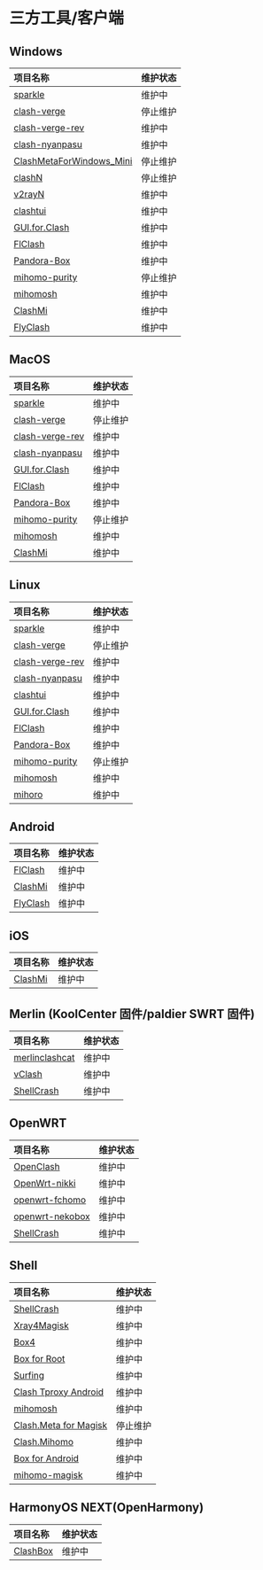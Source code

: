 # 三方工具/客户端

## Windows

|项目名称 | 维护状态 |
|:----|:----|
|[sparkle](https://github.com/xishang0128/sparkle)|维护中 |
|[clash-verge](https://github.com/MetaCubeX/clash-verge)|停止维护 |
|[clash-verge-rev](https://github.com/clash-verge-rev/clash-verge-rev)|维护中 |
|[clash-nyanpasu](https://github.com/keiko233/clash-nyanpasu)|维护中 |
|[ClashMetaForWindows_Mini](https://github.com/kogekiplay/ClashMetaForWindows_Mini)|停止维护 |
|[clashN](https://github.com/2dust/clashN)|停止维护 |
|[v2rayN](https://github.com/2dust/v2rayN)|维护中 |
|[clashtui](https://github.com/JohanChane/clashtui)|维护中 |
|[GUI.for.Clash](https://github.com/GUI-for-Cores/GUI.for.Clash)|维护中 |
|[FlClash](https://github.com/chen08209/FlClash)|维护中 |
|[Pandora-Box](https://github.com/snakem982/Pandora-Box)|维护中 |
|[mihomo-purity](https://github.com/mihomo-purity/mihomo-purity)|停止维护 |
|[mihomosh](https://github.com/SamuNatsu/mihomosh)|维护中 |
|[ClashMi](https://github.com/KaringX/clashmi)|维护中 |
|[FlyClash](https://github.com/GtxFury/FlyClash)|维护中 |

## MacOS

|项目名称 | 维护状态 |
|:----|:----|
|[sparkle](https://github.com/xishang0128/sparkle)|维护中 |
|[clash-verge](https://github.com/MetaCubeX/clash-verge)|停止维护 |
|[clash-verge-rev](https://github.com/clash-verge-rev/clash-verge-rev)|维护中 |
|[clash-nyanpasu](https://github.com/keiko233/clash-nyanpasu)|维护中 |
|[GUI.for.Clash](https://github.com/GUI-for-Cores/GUI.for.Clash)|维护中 |
|[FlClash](https://github.com/chen08209/FlClash)|维护中 |
|[Pandora-Box](https://github.com/snakem982/Pandora-Box)|维护中 |
|[mihomo-purity](https://github.com/mihomo-purity/mihomo-purity)|停止维护 |
|[mihomosh](https://github.com/SamuNatsu/mihomosh)|维护中 |
|[ClashMi](https://github.com/KaringX/clashmi)|维护中 |

## Linux

|项目名称 | 维护状态 |
|:----|:----|
|[sparkle](https://github.com/xishang0128/sparkle)|维护中 |
|[clash-verge](https://github.com/MetaCubeX/clash-verge)|停止维护 |
|[clash-verge-rev](https://github.com/clash-verge-rev/clash-verge-rev)|维护中 |
|[clash-nyanpasu](https://github.com/keiko233/clash-nyanpasu)|维护中 |
|[clashtui](https://github.com/JohanChane/clashtui)|维护中 |
|[GUI.for.Clash](https://github.com/GUI-for-Cores/GUI.for.Clash)|维护中 |
|[FlClash](https://github.com/chen08209/FlClash)|维护中 |
|[Pandora-Box](https://github.com/snakem982/Pandora-Box)|维护中 |
|[mihomo-purity](https://github.com/mihomo-purity/mihomo-purity)|停止维护 |
|[mihomosh](https://github.com/SamuNatsu/mihomosh)|维护中 |
|[mihoro](https://github.com/spencerwooo/mihoro)|维护中 |

## Android

|项目名称 | 维护状态 |
|:----|:----|
|[FlClash](https://github.com/chen08209/FlClash)|维护中 |
|[ClashMi](https://github.com/KaringX/clashmi)|维护中 |
|[FlyClash](https://github.com/GtxFury/FlyClash-Android)|维护中 |

## iOS

|项目名称 | 维护状态 |
|:----|:----|
|[ClashMi](https://github.com/KaringX/clashmi)|维护中 |

## Merlin (KoolCenter 固件/paldier SWRT 固件)

|项目名称 | 维护状态 |
|:----|:----|
|[merlinclashcat](https://t.me/merlinclashcat)|维护中|
|[vClash](https://github.com/vxiaov/vClash)|维护中 |
|[ShellCrash](https://github.com/juewuy/ShellCrash)|维护中 |

## OpenWRT

|项目名称 | 维护状态 |
|:----|:----|
|[OpenClash](https://github.com/vernesong/OpenClash)|维护中 |
|[OpenWrt-nikki](https://github.com/nikkinikki-org/OpenWrt-nikki)|维护中 |
|[openwrt-fchomo](https://github.com/fcshark-org/openwrt-fchomo)|维护中|
|[openwrt-nekobox](https://github.com/Thaolga/openwrt-nekobox)|维护中|
|[ShellCrash](https://github.com/juewuy/ShellCrash)|维护中 |

## Shell

|项目名称 | 维护状态 |
|:----|:----|
|[ShellCrash](https://github.com/juewuy/ShellCrash)|维护中 |
|[Xray4Magisk](https://github.com/Asterisk4Magisk/Xray4Magisk)|维护中 |
|[Box4](https://github.com/CHIZI-0618/box4magisk)|维护中 |
|[Box for Root](https://github.com/taamarin/box_for_magisk)|维护中 |
|[Surfing](https://github.com/MoGuangYu/Surfing)|维护中 |
|[Clash Tproxy Android](https://t.me/e58695/59)|维护中 |
|[mihomosh](https://github.com/SamuNatsu/mihomosh)|维护中 |
|[Clash.Meta for Magisk](https://t.me/MagiskChangeKing/126)|停止维护 |
|[Clash.Mihomo](https://github.com/Chuhe2399/Clash.Mihomo)|维护中 |
|[Box for Android](https://github.com/boxproxy/box/)|维护中 |
|[mihomo-magisk](https://github.com/AlliotTech/mihomo-magisk)|维护中 |

## HarmonyOS NEXT(OpenHarmony)

|项目名称 | 维护状态 |
|:----|:----|
|[ClashBox](https://github.com/xiaobaigroup/ClashBox)|维护中 |
